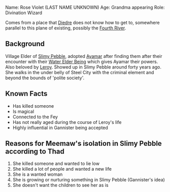 Name: Rose Violet (LAST NAME UNKNOWN)
Age: Grandma appearing
Role: Divination Wizard

Comes from a place that [Diedre](Diedre.md) does not know how to get to, somewhere parallel to this plane of existing, possibly the [Fourth River](FourthRiver.md).

## Background
Village Elder of [Slimy Pebble](SlimyPebble), adopted [Ayamar](Ayamar) after finding them after their encounter with their [Water Elder Being](AyamarPatron.md) which gives Ayamar their powers. Also beloved by [Leroy](Leroy). Showed up in Slimy Pebble around forty years ago. She walks in the under belly of Steel City with the criminal element and beyond the bounds of 'polite society'. 
## Known Facts
* Has killed someone
* Is magical
* Connected to the Fey
* Has not really aged during the course of Leroy's life
* Highly influential in Gannister being accepted
## Reasons for Meemaw's isolation  in Slimy Pebble according to Thad
1. She killed someone and wanted to lie low
2. She killed a lot of people and wanted a new life
3. She is a wanted woman
4. She is growing or nurturing something in Slimy Pebble (Gannister's idea)
5. She doesn't want the children to see her as is